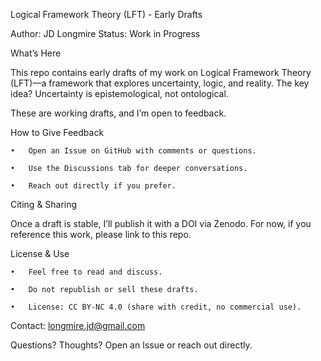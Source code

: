 Logical Framework Theory (LFT) - Early Drafts

Author: JD Longmire
Status: Work in Progress

What’s Here

This repo contains early drafts of my work on Logical Framework Theory (LFT)—a framework that explores uncertainty, logic, and reality. The key idea? Uncertainty is epistemological, not ontological.

These are working drafts, and I’m open to feedback.

How to Give Feedback

	•	Open an Issue on GitHub with comments or questions.
 
	•	Use the Discussions tab for deeper conversations.
 
	•	Reach out directly if you prefer.

Citing & Sharing

Once a draft is stable, I’ll publish it with a DOI via Zenodo. For now, if you reference this work, please link to this repo.

License & Use

	•	Feel free to read and discuss.
 
	•	Do not republish or sell these drafts.
 
	•	License: CC BY-NC 4.0 (share with credit, no commercial use).

Contact: longmire.jd@gmail.com

Questions? Thoughts? Open an Issue or reach out directly.

